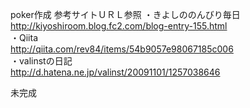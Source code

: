 poker作成
参考サイトＵＲＬ参照
・きよしののんびり毎日  
http://kiyoshiroom.blog.fc2.com/blog-entry-155.html  
・Qiita  
http://qiita.com/rev84/items/54b9057e98067185c006  
・valinstの日記  
http://d.hatena.ne.jp/valinst/20091101/1257038646  

未完成
